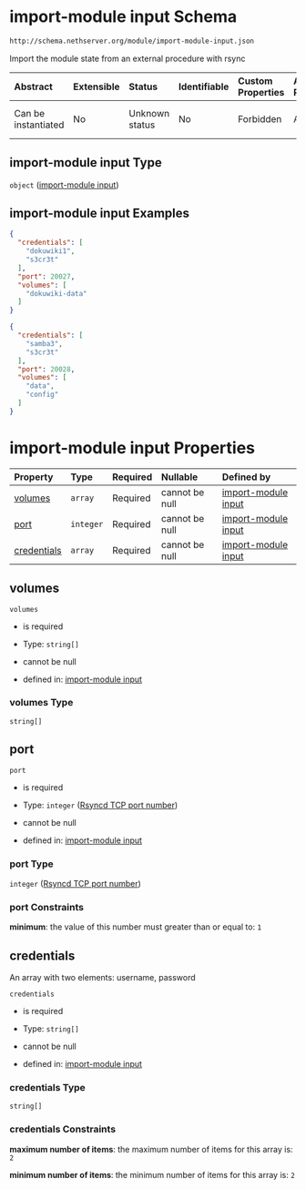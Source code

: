 # import-module input Schema

```txt
http://schema.nethserver.org/module/import-module-input.json
```

Import the module state from an external procedure with rsync

| Abstract            | Extensible | Status         | Identifiable | Custom Properties | Additional Properties | Access Restrictions | Defined In                                                                         |
| :------------------ | :--------- | :------------- | :----------- | :---------------- | :-------------------- | :------------------ | :--------------------------------------------------------------------------------- |
| Can be instantiated | No         | Unknown status | No           | Forbidden         | Allowed               | none                | [import-module-input.json](module/import-module-input.json "open original schema") |

## import-module input Type

`object` ([import-module input](import-module-input.md))

## import-module input Examples

```json
{
  "credentials": [
    "dokuwiki1",
    "s3cr3t"
  ],
  "port": 20027,
  "volumes": [
    "dokuwiki-data"
  ]
}
```

```json
{
  "credentials": [
    "samba3",
    "s3cr3t"
  ],
  "port": 20028,
  "volumes": [
    "data",
    "config"
  ]
}
```

# import-module input Properties

| Property                    | Type      | Required | Nullable       | Defined by                                                                                                                                                                                      |
| :-------------------------- | :-------- | :------- | :------------- | :---------------------------------------------------------------------------------------------------------------------------------------------------------------------------------------------- |
| [volumes](#volumes)         | `array`   | Required | cannot be null | [import-module input](import-module-input-properties-initial-volume-set-where-the-module-state-is-stored.md "http://schema.nethserver.org/module/import-module-input.json#/properties/volumes") |
| [port](#port)               | `integer` | Required | cannot be null | [import-module input](import-module-input-properties-rsyncd-tcp-port-number.md "http://schema.nethserver.org/module/import-module-input.json#/properties/port")                                 |
| [credentials](#credentials) | `array`   | Required | cannot be null | [import-module input](import-module-input-properties-rsyncd-service-credentials.md "http://schema.nethserver.org/module/import-module-input.json#/properties/credentials")                      |

## volumes



`volumes`

*   is required

*   Type: `string[]`

*   cannot be null

*   defined in: [import-module input](import-module-input-properties-initial-volume-set-where-the-module-state-is-stored.md "http://schema.nethserver.org/module/import-module-input.json#/properties/volumes")

### volumes Type

`string[]`

## port



`port`

*   is required

*   Type: `integer` ([Rsyncd TCP port number](import-module-input-properties-rsyncd-tcp-port-number.md))

*   cannot be null

*   defined in: [import-module input](import-module-input-properties-rsyncd-tcp-port-number.md "http://schema.nethserver.org/module/import-module-input.json#/properties/port")

### port Type

`integer` ([Rsyncd TCP port number](import-module-input-properties-rsyncd-tcp-port-number.md))

### port Constraints

**minimum**: the value of this number must greater than or equal to: `1`

## credentials

An array with two elements: username, password

`credentials`

*   is required

*   Type: `string[]`

*   cannot be null

*   defined in: [import-module input](import-module-input-properties-rsyncd-service-credentials.md "http://schema.nethserver.org/module/import-module-input.json#/properties/credentials")

### credentials Type

`string[]`

### credentials Constraints

**maximum number of items**: the maximum number of items for this array is: `2`

**minimum number of items**: the minimum number of items for this array is: `2`
